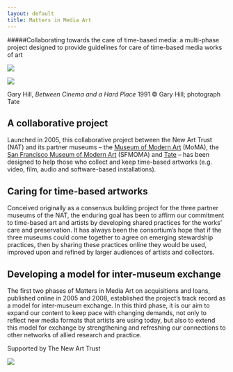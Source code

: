 ```yaml
---
layout: default
title: Matters in Media Art
---
```



#####Collaborating towards the care of time-based media: a multi-phase project designed to provide guidelines for care of time-based media works of art

![](http://www.tate.org.uk/sites/default/files/styles/grid-normal-12-cols/public/images/matters%20in%20media%20art%20graphic.gif?itok=2N8J6St_)

![](http://images.tate.org.uk/sites/default/files/styles/grid-normal-8-cols/public/images/node/243433.jpg?itok=uZLO16wG)

Gary Hill, _Between Cinema and a Hard Place_ 1991
© Gary Hill; photograph Tate

## A collaborative project
Launched in 2005, this collaborative project between the New Art Trust (NAT) and its partner museums – the [Museum of Modern Art](http://www.moma.org/) (MoMA), the [San Francisco Museum of Modern Art](http://www.sfmoma.org/) (SFMOMA) and [Tate](http://www.tate.org.uk/) – has been designed to help those who collect and keep time-based artworks (e.g. video, film, audio and software-based installations).

## Caring for time-based artworks
Conceived originally as a consensus building project for the three partner museums of the NAT, the enduring goal has been to affirm our commitment to time-based art and artists by developing shared practices for the works’ care and preservation. It has always been the consortium’s hope that if the three museums could come together to agree on emerging stewardship practices, then by sharing these practices online they would be used, improved upon and refined by larger audiences of artists and collectors. 

## Developing a model for inter-museum exchange
The first two phases of Matters in Media Art on acquisitions and loans, published online in 2005 and 2008, established the project’s track record as a model for inter-museum exchange. In this third phase, it is our aim to expand our content to keep pace with changing demands, not only to reflect new media formats that artists are using today, but also to extend this model for exchange by strengthening and refreshing our connections to other networks of allied research and practice. 

Supported by The New Art Trust

![](http://images.tate.org.uk/sites/default/files/mattermediaart_logos.jpg)